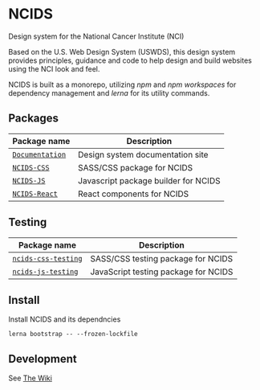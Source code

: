 # NCIDS
Design system for the National Cancer Institute (NCI)

Based on the U.S. Web Design System (USWDS), this design system provides principles, guidance and code to help design and build websites using the NCI look and feel.

NCIDS is built as a monorepo, utilizing *npm* and *npm workspaces* for dependency management and *lerna* for its utility commands.

## Packages
| Package name                                  | Description                                                                                                                                                                                                                                   |
| --------------------------------------------- | --------------------------------------------------------------------------------------------------------------------------------------------------------------------------------------------------------------------------------------------- |
| [`Documentation`](./docs)  | Design system documentation site                                                                                                                                                                                                       |
| [`NCIDS-CSS`](./packages/ncids-css) | SASS/CSS package for NCIDS                                                                                                                                                                                                                              |
| [`NCIDS-JS`](./packages/ncids-js)     |  Javascript package builder for NCIDS                                                                                                                                                                        |
| [`NCIDS-React`](./packages/ncids-react)     |  React components for NCIDS                                                                                                                                                                        |


## Testing
| Package name                                     | Description                          |
|--------------------------------------------------|--------------------------------------|
| [`ncids-css-testing`](testing/ncids-css-testing) | SASS/CSS testing package for NCIDS   |
| [`ncids-js-testing`](testing/ncids-js-testing)   | JavaScript testing package for NCIDS |


## Install

Install NCIDS and its dependncies

`lerna bootstrap -- --frozen-lockfile`

## Development

See [The Wiki](https://github.com/NCIOCPL/ncids/wiki/Developing-NCIDS)
